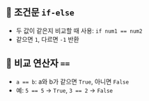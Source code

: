 ## 🔹 조건문 `if-else`
- 두 값이 같은지 비교할 때 사용: `if num1 == num2`
- 같으면 `1`, 다르면 `-1` 반환

## 🔹 비교 연산자 `==`
- `a == b`: a와 b가 같으면 `True`, 아니면 `False`
- 예: `5 == 5` → `True`, `3 == 2` → `False`

